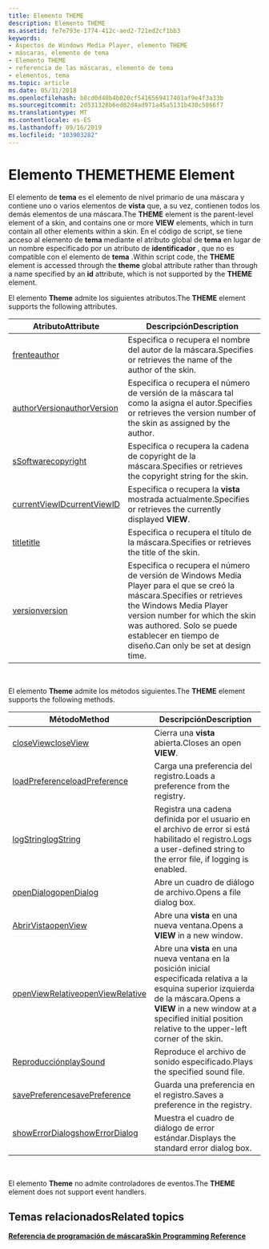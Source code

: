 ```yaml
---
title: Elemento THEME
description: Elemento THEME
ms.assetid: fe7e793e-1774-412c-aed2-721ed2cf1bb3
keywords:
- Aspectos de Windows Media Player, elemento THEME
- máscaras, elemento de tema
- Elemento THEME
- referencia de las máscaras, elemento de tema
- elementos, tema
ms.topic: article
ms.date: 05/31/2018
ms.openlocfilehash: b8cd0d40b4b020cf5416569417401af9e4f3a33b
ms.sourcegitcommit: 2d531328b6ed82d4ad971a45a5131b430c5866f7
ms.translationtype: MT
ms.contentlocale: es-ES
ms.lasthandoff: 09/16/2019
ms.locfileid: "103903282"
---
```

# <a name="theme-element"></a><span data-ttu-id="1a95f-108">Elemento THEME</span><span class="sxs-lookup"><span data-stu-id="1a95f-108">THEME Element</span></span>

<span data-ttu-id="1a95f-109">El elemento de **tema** es el elemento de nivel primario de una máscara y contiene uno o varios elementos de **vista** que, a su vez, contienen todos los demás elementos de una máscara.</span><span class="sxs-lookup"><span data-stu-id="1a95f-109">The **THEME** element is the parent-level element of a skin, and contains one or more **VIEW** elements, which in turn contain all other elements within a skin.</span></span> <span data-ttu-id="1a95f-110">En el código de script, se tiene acceso al elemento de **tema** mediante el atributo global de **tema** en lugar de un nombre especificado por un atributo de **identificador** , que no es compatible con el elemento de **tema** .</span><span class="sxs-lookup"><span data-stu-id="1a95f-110">Within script code, the **THEME** element is accessed through the **theme** global attribute rather than through a name specified by an **id** attribute, which is not supported by the **THEME** element.</span></span>

<span data-ttu-id="1a95f-111">El elemento **Theme** admite los siguientes atributos.</span><span class="sxs-lookup"><span data-stu-id="1a95f-111">The **THEME** element supports the following attributes.</span></span>



| <span data-ttu-id="1a95f-112">Atributo</span><span class="sxs-lookup"><span data-stu-id="1a95f-112">Attribute</span></span>                                | <span data-ttu-id="1a95f-113">Descripción</span><span class="sxs-lookup"><span data-stu-id="1a95f-113">Description</span></span>                                                                                                                     |
|------------------------------------------|---------------------------------------------------------------------------------------------------------------------------------|
| [<span data-ttu-id="1a95f-114">frente</span><span class="sxs-lookup"><span data-stu-id="1a95f-114">author</span></span>](theme-author.md)               | <span data-ttu-id="1a95f-115">Especifica o recupera el nombre del autor de la máscara.</span><span class="sxs-lookup"><span data-stu-id="1a95f-115">Specifies or retrieves the name of the author of the skin.</span></span>                                                                      |
| [<span data-ttu-id="1a95f-116">authorVersion</span><span class="sxs-lookup"><span data-stu-id="1a95f-116">authorVersion</span></span>](theme-authorversion.md) | <span data-ttu-id="1a95f-117">Especifica o recupera el número de versión de la máscara tal como la asigna el autor.</span><span class="sxs-lookup"><span data-stu-id="1a95f-117">Specifies or retrieves the version number of the skin as assigned by the author.</span></span>                                                |
| [<span data-ttu-id="1a95f-118">sSoftware</span><span class="sxs-lookup"><span data-stu-id="1a95f-118">copyright</span></span>](theme-copyright.md)         | <span data-ttu-id="1a95f-119">Especifica o recupera la cadena de copyright de la máscara.</span><span class="sxs-lookup"><span data-stu-id="1a95f-119">Specifies or retrieves the copyright string for the skin.</span></span>                                                                       |
| [<span data-ttu-id="1a95f-120">currentViewID</span><span class="sxs-lookup"><span data-stu-id="1a95f-120">currentViewID</span></span>](theme-currentviewid.md) | <span data-ttu-id="1a95f-121">Especifica o recupera la **vista** mostrada actualmente.</span><span class="sxs-lookup"><span data-stu-id="1a95f-121">Specifies or retrieves the currently displayed **VIEW**.</span></span>                                                                        |
| [<span data-ttu-id="1a95f-122">title</span><span class="sxs-lookup"><span data-stu-id="1a95f-122">title</span></span>](theme-title.md)                 | <span data-ttu-id="1a95f-123">Especifica o recupera el título de la máscara.</span><span class="sxs-lookup"><span data-stu-id="1a95f-123">Specifies or retrieves the title of the skin.</span></span>                                                                                   |
| [<span data-ttu-id="1a95f-124">version</span><span class="sxs-lookup"><span data-stu-id="1a95f-124">version</span></span>](theme-version.md)             | <span data-ttu-id="1a95f-125">Especifica o recupera el número de versión de Windows Media Player para el que se creó la máscara.</span><span class="sxs-lookup"><span data-stu-id="1a95f-125">Specifies or retrieves the Windows Media Player version number for which the skin was authored.</span></span> <span data-ttu-id="1a95f-126">Solo se puede establecer en tiempo de diseño.</span><span class="sxs-lookup"><span data-stu-id="1a95f-126">Can only be set at design time.</span></span> |



 

<span data-ttu-id="1a95f-127">El elemento **Theme** admite los métodos siguientes.</span><span class="sxs-lookup"><span data-stu-id="1a95f-127">The **THEME** element supports the following methods.</span></span>



| <span data-ttu-id="1a95f-128">Método</span><span class="sxs-lookup"><span data-stu-id="1a95f-128">Method</span></span>                                         | <span data-ttu-id="1a95f-129">Descripción</span><span class="sxs-lookup"><span data-stu-id="1a95f-129">Description</span></span>                                                                                                     |
|------------------------------------------------|-----------------------------------------------------------------------------------------------------------------|
| [<span data-ttu-id="1a95f-130">closeView</span><span class="sxs-lookup"><span data-stu-id="1a95f-130">closeView</span></span>](theme-closeview.md)               | <span data-ttu-id="1a95f-131">Cierra una **vista** abierta.</span><span class="sxs-lookup"><span data-stu-id="1a95f-131">Closes an open **VIEW**.</span></span>                                                                                        |
| [<span data-ttu-id="1a95f-132">loadPreference</span><span class="sxs-lookup"><span data-stu-id="1a95f-132">loadPreference</span></span>](theme-loadpreference.md)     | <span data-ttu-id="1a95f-133">Carga una preferencia del registro.</span><span class="sxs-lookup"><span data-stu-id="1a95f-133">Loads a preference from the registry.</span></span>                                                                           |
| [<span data-ttu-id="1a95f-134">logString</span><span class="sxs-lookup"><span data-stu-id="1a95f-134">logString</span></span>](theme-logstring.md)               | <span data-ttu-id="1a95f-135">Registra una cadena definida por el usuario en el archivo de error si está habilitado el registro.</span><span class="sxs-lookup"><span data-stu-id="1a95f-135">Logs a user-defined string to the error file, if logging is enabled.</span></span>                                            |
| [<span data-ttu-id="1a95f-136">openDialog</span><span class="sxs-lookup"><span data-stu-id="1a95f-136">openDialog</span></span>](theme-opendialog.md)             | <span data-ttu-id="1a95f-137">Abre un cuadro de diálogo de archivo.</span><span class="sxs-lookup"><span data-stu-id="1a95f-137">Opens a file dialog box.</span></span>                                                                                        |
| [<span data-ttu-id="1a95f-138">AbrirVista</span><span class="sxs-lookup"><span data-stu-id="1a95f-138">openView</span></span>](theme-openview.md)                 | <span data-ttu-id="1a95f-139">Abre una **vista** en una nueva ventana.</span><span class="sxs-lookup"><span data-stu-id="1a95f-139">Opens a **VIEW** in a new window.</span></span>                                                                               |
| [<span data-ttu-id="1a95f-140">openViewRelative</span><span class="sxs-lookup"><span data-stu-id="1a95f-140">openViewRelative</span></span>](theme-openviewrelative.md) | <span data-ttu-id="1a95f-141">Abre una **vista** en una nueva ventana en la posición inicial especificada relativa a la esquina superior izquierda de la máscara.</span><span class="sxs-lookup"><span data-stu-id="1a95f-141">Opens a **VIEW** in a new window at a specified initial position relative to the upper-left corner of the skin.</span></span> |
| [<span data-ttu-id="1a95f-142">Reproducción</span><span class="sxs-lookup"><span data-stu-id="1a95f-142">playSound</span></span>](theme-playsound.md)               | <span data-ttu-id="1a95f-143">Reproduce el archivo de sonido especificado.</span><span class="sxs-lookup"><span data-stu-id="1a95f-143">Plays the specified sound file.</span></span>                                                                                 |
| [<span data-ttu-id="1a95f-144">savePreference</span><span class="sxs-lookup"><span data-stu-id="1a95f-144">savePreference</span></span>](theme-savepreference.md)     | <span data-ttu-id="1a95f-145">Guarda una preferencia en el registro.</span><span class="sxs-lookup"><span data-stu-id="1a95f-145">Saves a preference in the registry.</span></span>                                                                             |
| [<span data-ttu-id="1a95f-146">showErrorDialog</span><span class="sxs-lookup"><span data-stu-id="1a95f-146">showErrorDialog</span></span>](theme-showerrordialog.md)   | <span data-ttu-id="1a95f-147">Muestra el cuadro de diálogo de error estándar.</span><span class="sxs-lookup"><span data-stu-id="1a95f-147">Displays the standard error dialog box.</span></span>                                                                         |



 

<span data-ttu-id="1a95f-148">El elemento **Theme** no admite controladores de eventos.</span><span class="sxs-lookup"><span data-stu-id="1a95f-148">The **THEME** element does not support event handlers.</span></span>

## <a name="related-topics"></a><span data-ttu-id="1a95f-149">Temas relacionados</span><span class="sxs-lookup"><span data-stu-id="1a95f-149">Related topics</span></span>

<dl> <dt>

[<span data-ttu-id="1a95f-150">**Referencia de programación de máscara**</span><span class="sxs-lookup"><span data-stu-id="1a95f-150">**Skin Programming Reference**</span></span>](skin-programming-reference.md)
</dt> </dl>

 

 




